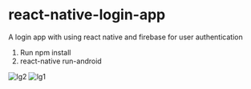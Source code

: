 # react-native-login-app
A login app with using react native and firebase for user authentication

1) Run npm install
2) react-native run-android

![lg2](https://user-images.githubusercontent.com/16244953/55706175-71e2ae80-59d8-11e9-955c-71a21bbcc154.JPG)
![lg1](https://user-images.githubusercontent.com/16244953/55706177-727b4500-59d8-11e9-984b-ec4492d8d146.JPG)



